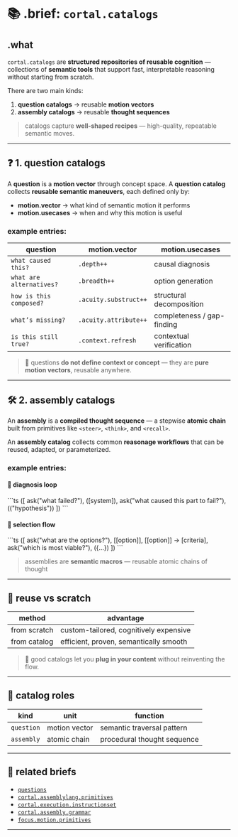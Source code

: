 # 📚 .brief: `cortal.catalogs`

## .what

`cortal.catalogs` are **structured repositories of reusable cognition** —
collections of **semantic tools** that support fast, interpretable reasoning without starting from scratch.

There are two main kinds:

1. **question catalogs** → reusable **motion vectors**
2. **assembly catalogs** → reusable **thought sequences**

> catalogs capture **well-shaped recipes** —
> high-quality, repeatable semantic moves.

---

## ❓ 1. question catalogs

A **question** is a **motion vector** through concept space.
A **question catalog** collects **reusable semantic maneuvers**, each defined only by:

- **motion.vector** → what kind of semantic motion it performs
- **motion.usecases** → when and why this motion is useful

### example entries:

| question                                 | motion.vector                 | motion.usecases                   |
|------------------------------------------|--------------------------------|------------------------------------|
| `what caused this?`                      | `.depth++`                    | causal diagnosis                   |
| `what are alternatives?`                 | `.breadth++`                  | option generation                  |
| `how is this composed?`                  | `.acuity.substruct++`         | structural decomposition           |
| `what’s missing?`                        | `.acuity.attribute++`         | completeness / gap-finding         |
| `is this still true?`                    | `.context.refresh`            | contextual verification            |

> 📍 questions **do not define context or concept** —
> they are **pure motion vectors**, reusable anywhere.

---

## 🛠️ 2. assembly catalogs

An **assembly** is a **compiled thought sequence** —
a stepwise **atomic chain** built from primitives like `<steer>`, `<think>`, and `<recall>`.

An **assembly catalog** collects common **reasonage workflows**
that can be reused, adapted, or parameterized.

### example entries:

#### 🧠 diagnosis loop

\`\`\`ts
<route>([
  ask("what failed?"),
  <think>(<decompose>[system]),
  ask("what caused this part to fail?"),
  <recall>(<save>("hypothesis"))
])
\`\`\`

#### 🎯 selection flow

\`\`\`ts
<route>([
  ask("what are the options?"),
  <fanout>[[option]],
  <compare>[[option]] → [criteria],
  ask("which is most viable?"),
  <choice>({...})
])
\`\`\`

> assemblies are **semantic macros** — reusable atomic chains of thought

---

## 🔁 reuse vs scratch

| method         | advantage                                |
|----------------|-------------------------------------------|
| from scratch   | custom-tailored, cognitively expensive    |
| from catalog   | efficient, proven, semantically smooth    |

> 🧠 good catalogs let you **plug in your content**
> without reinventing the flow.

---

## 🧩 catalog roles

| kind       | unit           | function                            |
|------------|----------------|-------------------------------------|
| `question` | motion vector  | semantic traversal pattern          |
| `assembly` | atomic chain   | procedural thought sequence         |

---

## 🔁 related briefs

- [`questions`](./questions.md)
- [`cortal.assemblylang.primitives`](./cortal.assemblylang.primitives.md)
- [`cortal.execution.instructionset`](./instructionset.md)
- [`cortal.assembly.grammar`](./cortal.assembly.grammar.md)
- [`focus.motion.primitives`](./focus.motion.primitives.md)

---
